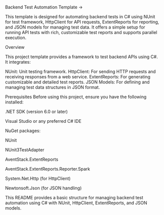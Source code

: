 Backend Test Automation Template ->

This template is designed for automating backend tests in C# using NUnit for test framework, HttpClient for API requests,
ExtentReports for reporting, and JSON models for managing test data. It offers a simple setup for running API tests with rich,
customizable test reports and supports parallel execution.

Overview

This project template provides a framework to test backend APIs using C#. It integrates:

NUnit: Unit testing framework.
HttpClient: For sending HTTP requests and receiving responses from a web service.
ExtentReports: For generating customizable and detailed test reports.
JSON Models: For defining and managing test data structures in JSON format.

Prerequisites
Before using this project, ensure you have the following installed:

.NET SDK (version 6.0 or later)

Visual Studio or any preferred C# IDE

NuGet packages:

NUnit

NUnit3TestAdapter

AventStack.ExtentReports

AventStack.ExtentReports.Reporter.Spark

System.Net.Http (for HttpClient)

Newtonsoft.Json (for JSON handling)


This README provides a basic structure for managing backend test automation using C# with NUnit, HttpClient, ExtentReports, and JSON models.
